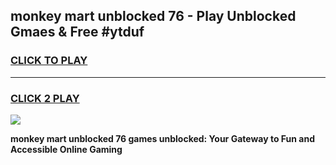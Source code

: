 
## monkey mart unblocked 76 - Play Unblocked Gmaes & Free #ytduf
<h3>
<a href="https://news.freeplayer.one?title=monkey_mart_unblocked_76&ref=24F">CLICK TO PLAY</a></h3>
<hr>

<h3>
<a href="https://news.freeplayer.one?title=monkey_mart_unblocked_76&ref=24F">CLICK 2 PLAY</a>
  
</h3>

<a href="https://news.freeplayer.one?title=monkey_mart_unblocked_76&ref=24F/"><img src="https://clearcache.store/games.png"></a>


**monkey mart unblocked 76 games unblocked: Your Gateway to Fun and Accessible Online Gaming**
